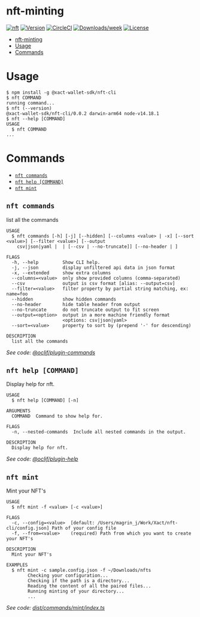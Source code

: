 # nft-minting

[![nft](https://img.shields.io/badge/cli-nft-brightgreen.svg)](https://github.com/Xact-Team/nft-cli)
[![Version](https://img.shields.io/npm/v/@xact-wallet-sdk/nft-cli.svg)](https://www.npmjs.com/package/@xact-wallet-sdk/nft-cli)
[![CircleCI](https://circleci.com/gh/Xact-Team/nft-cli/tree/main.svg?style=shield)](https://circleci.com/gh/Xact-Team/nft-cli/tree/main)
[![Downloads/week](https://img.shields.io/npm/dw/@xact-wallet-sdk/nft-cli.svg)](hhttps://www.npmjs.com/package/@xact-wallet-sdk/nft-cli)
[![License](https://img.shields.io/npm/l/@xact-wallet-sdk/nft-cli.svg)](https://github.com/Xact-Team/nft-cli/blob/main/LICENSE)

<!-- toc -->
* [nft-minting](#nft-minting)
* [Usage](#usage)
* [Commands](#commands)
<!-- tocstop -->
# Usage
<!-- usage -->
```sh-session
$ npm install -g @xact-wallet-sdk/nft-cli
$ nft COMMAND
running command...
$ nft (--version)
@xact-wallet-sdk/nft-cli/0.0.2 darwin-arm64 node-v14.18.1
$ nft --help [COMMAND]
USAGE
  $ nft COMMAND
...
```
<!-- usagestop -->
# Commands
<!-- commands -->
* [`nft commands`](#nft-commands)
* [`nft help [COMMAND]`](#nft-help-command)
* [`nft mint`](#nft-mint)

## `nft commands`

list all the commands

```
USAGE
  $ nft commands [-h] [-j] [--hidden] [--columns <value> | -x] [--sort <value>] [--filter <value>] [--output
    csv|json|yaml |  | [--csv | --no-truncate]] [--no-header | ]

FLAGS
  -h, --help         Show CLI help.
  -j, --json         display unfiltered api data in json format
  -x, --extended     show extra columns
  --columns=<value>  only show provided columns (comma-separated)
  --csv              output is csv format [alias: --output=csv]
  --filter=<value>   filter property by partial string matching, ex: name=foo
  --hidden           show hidden commands
  --no-header        hide table header from output
  --no-truncate      do not truncate output to fit screen
  --output=<option>  output in a more machine friendly format
                     <options: csv|json|yaml>
  --sort=<value>     property to sort by (prepend '-' for descending)

DESCRIPTION
  list all the commands
```

_See code: [@oclif/plugin-commands](https://github.com/oclif/plugin-commands/blob/v2.0.1/src/commands/commands.ts)_

## `nft help [COMMAND]`

Display help for nft.

```
USAGE
  $ nft help [COMMAND] [-n]

ARGUMENTS
  COMMAND  Command to show help for.

FLAGS
  -n, --nested-commands  Include all nested commands in the output.

DESCRIPTION
  Display help for nft.
```

_See code: [@oclif/plugin-help](https://github.com/oclif/plugin-help/blob/v5.1.10/src/commands/help.ts)_

## `nft mint`

Mint your NFT's

```
USAGE
  $ nft mint -f <value> [-c <value>]

FLAGS
  -c, --config=<value>  [default: /Users/magrin_j/Work/Xact/nft-cli/config.json] Path of your config file
  -f, --from=<value>    (required) Path from which you want to create your NFT's

DESCRIPTION
  Mint your NFT's

EXAMPLES
  $ nft mint -c sample.config.json -f ~/Downloads/nfts
        Checking your configuration...
        Checking if the path is a directory...
        Reading the content of all the paired files...
        Running minting of your directory...
        ...
```

_See code: [dist/commands/mint/index.ts](https://github.com/git@github.com:Xact-Team/nft-cli.git/nft-cli/blob/v0.0.2/dist/commands/mint/index.ts)_
<!-- commandsstop -->
